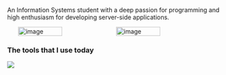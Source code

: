 <!-- <img src="https://utfs.io/f/1Vi5BNMUOBYhWAc1pToO1BT5270NfXnLsGQxlwzHvcoPSVhY" alt="image" width="100%"/> -->
<!--
- 👋 Hi there, you can call me "Reeze"
- 👀 I’m interested in Backend Developer with Laravel and AdonisJS
- 🌱 I’m currently learning Dart and Flutter
- ✨ I'm open to collaboration
<br>
-->
<p>An Information Systems student with a deep passion for programming and high enthusiasm for developing server-side applications.</p>

<div style="display: flex; justify-content: center">
<img src="https://github-readme-stats.vercel.app/api/top-langs/?username=reezecodee&layout=compact&hide=html,css,scss&langs_count=6" alt="image" width = "45%" />
<img src="https://github-readme-streak-stats.herokuapp.com/?user=reezecodee&" alt
="image" width = "45%" />
</div>
<p><h3>The tools that I use today</h3><img src="https://skillicons.dev/icons?i=typescript,python,dart,flutter,vue,laravel,express,adonis,mysql,mongodb,postgres,docker,supabase">

<!-- ![Codewars Badge](https://www.codewars.com/users/reezecodee/badges/micro) -->


